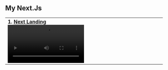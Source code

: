 <h2>My Next.Js</h2>





<table>
  <tr>
    <td width="50%">
      <strong style="margin-bottom: 4px;">1. <a href="https://github.com/lypsisrudiansyah/next-landing.git">Next Landing</a></strong><br>
      <video src="https://github.com/user-attachments/assets/56efa168-6c18-4f8d-9a1f-bc24831c6313" width="50%"></video>
    </td>
  </tr>
</table>
